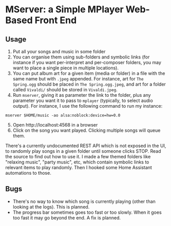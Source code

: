 # MServer: a Simple MPlayer Web-Based Front End

## Usage

1. Put all your songs and music in some folder
2. You can organise them using sub-folders and symbolic links (for instance if you want per-interpret and per-composer folders, you may want to place a single piece in multiple locations).
3. You can put album art for a given item (media or folder) in a file with the same name but with `.jpeg` appended. For instance, art for `The Spring.ogg` should be placed in `The Spring.ogg.jpeg`, and art for a folder called `Vivaldi/` should be stored in `Vivaldi.jpeg`.
4. Run `mserver`, giving it as parameter the link to the folder, plus any parameter you want it to pass to `mplayer` (typically, to select audio output). For instance, I use the following command to run my instance:

```shell
mserver $HOME/music -ao alsa:noblock:device=hw=0.0
```

5. Open http://localhost:4568 in a browser
6. Click on the song you want played. Clicking multiple songs will queue them.

There's a currently undocumented REST API which is not exposed in the UI, to randomly play songs in a given folder until someone clicks STOP. Read the source to find out how to use it. I made a few themed folders like "relaxing music", "party music", etc, which contain symbolic links to relevant items to play randomly.
Then I hooked some Home Assistant automations to those.

## Bugs

* There's no way to know which song is currently playing (other than looking at the logs). This is planned.
* The progress bar sometimes goes too fast or too slowly. When it goes too fast it may go beyond the end. A fix is planned.
